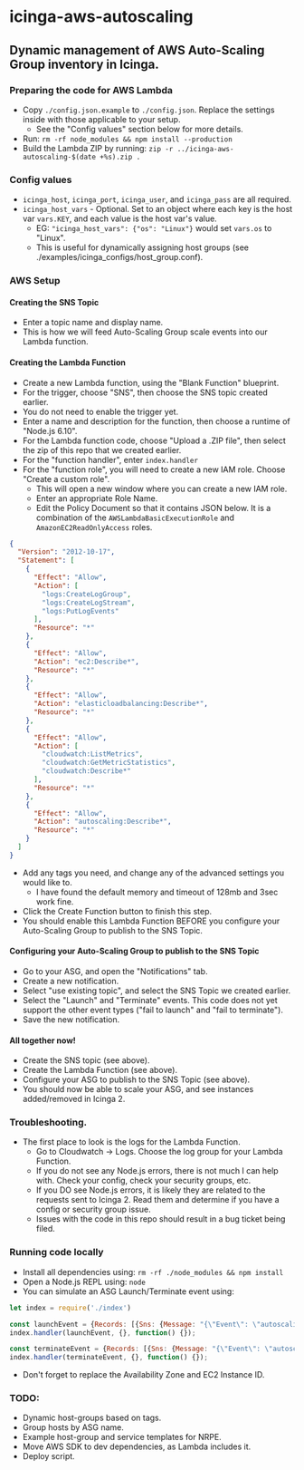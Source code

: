 # icinga-aws-autoscaling

## Dynamic management of AWS Auto-Scaling Group inventory in Icinga.

### Preparing the code for AWS Lambda
* Copy `./config.json.example` to `./config.json`. Replace the settings inside with those applicable to your setup.
    * See the "Config values" section below for more details.
* Run: `rm -rf node_modules && npm install --production`
* Build the Lambda ZIP by running: `zip -r ../icinga-aws-autoscaling-$(date +%s).zip .`

### Config values
* `icinga_host`, `icinga_port`, `icinga_user`, and `icinga_pass` are all required.
* `icinga_host_vars` - Optional. Set to an object where each key is the host var `vars.KEY`, and each value is the host var's value.
    * EG: `"icinga_host_vars": {"os": "Linux"}` would set `vars.os` to "Linux".
    * This is useful for dynamically assigning host groups (see ./examples/icinga_configs/host_group.conf).

### AWS Setup

#### Creating the SNS Topic
* Enter a topic name and display name.
* This is how we will feed Auto-Scaling Group scale events into our Lambda function.

#### Creating the Lambda Function
* Create a new Lambda function, using the "Blank Function" blueprint.
* For the trigger, choose "SNS", then choose the SNS topic created earlier.
* You do not need to enable the trigger yet.
* Enter a name and description for the function, then choose a runtime of "Node.js 6.10".
* For the Lambda function code, choose "Upload a .ZIP file", then select the zip of this repo that we created earlier.
* For the "function handler", enter `index.handler`
* For the "function role", you will need to create a new IAM role. Choose "Create a custom role".
    * This will open a new window where you can create a new IAM role.
    * Enter an appropriate Role Name.
    * Edit the Policy Document so that it contains JSON below. It is a combination of the `AWSLambdaBasicExecutionRole` and `AmazonEC2ReadOnlyAccess` roles.
```json
{
  "Version": "2012-10-17",
  "Statement": [
    {
      "Effect": "Allow",
      "Action": [
        "logs:CreateLogGroup",
        "logs:CreateLogStream",
        "logs:PutLogEvents"
      ],
      "Resource": "*"
    },
    {
      "Effect": "Allow",
      "Action": "ec2:Describe*",
      "Resource": "*"
    },
    {
      "Effect": "Allow",
      "Action": "elasticloadbalancing:Describe*",
      "Resource": "*"
    },
    {
      "Effect": "Allow",
      "Action": [
        "cloudwatch:ListMetrics",
        "cloudwatch:GetMetricStatistics",
        "cloudwatch:Describe*"
      ],
      "Resource": "*"
    },
    {
      "Effect": "Allow",
      "Action": "autoscaling:Describe*",
      "Resource": "*"
    }
  ]
}
```
* Add any tags you need, and change any of the advanced settings you would like to.
    * I have found the default memory and timeout of 128mb and 3sec work fine.
* Click the Create Function button to finish this step.
* You should enable this Lambda Function BEFORE you configure your Auto-Scaling Group to publish to the SNS Topic.

#### Configuring your Auto-Scaling Group to publish to the SNS Topic
* Go to your ASG, and open the "Notifications" tab.
* Create a new notification.
* Select "use existing topic", and select the SNS Topic we created earlier.
* Select the "Launch" and "Terminate" events. This code does not yet support the other event types ("fail to launch" and "fail to terminate").
* Save the new notification.

#### All together now!
* Create the SNS topic (see above).
* Create the Lambda Function (see above).
* Configure your ASG to publish to the SNS Topic (see above).
* You should now be able to scale your ASG, and see instances added/removed in Icinga 2.

### Troubleshooting.
* The first place to look is the logs for the Lambda Function.
    * Go to Cloudwatch -> Logs. Choose the log group for your Lambda Function.
    * If you do not see any Node.js errors, there is not much I can help with. Check your config, check your security groups, etc.
    * If you DO see Node.js errors, it is likely they are related to the requests sent to Icinga 2. Read them and determine if you have a config or security group issue.
    * Issues with the code in this repo should result in a bug ticket being filed.

### Running code locally
* Install all dependencies using: `rm -rf ./node_modules && npm install`
* Open a Node.js REPL using: `node`
* You can simulate an ASG Launch/Terminate event using:
```js
let index = require('./index')

const launchEvent = {Records: [{Sns: {Message: "{\"Event\": \"autoscaling:EC2_INSTANCE_LAUNCH\", \"Details\": {\"Availability Zone\": \"us-west-2a\"}, \"EC2InstanceId\": \"i-08fa737d84cf6651b\"}"}}]}
index.handler(launchEvent, {}, function() {});

const terminateEvent = {Records: [{Sns: {Message: "{\"Event\": \"autoscaling:EC2_INSTANCE_TERMINATE\", \"Details\": {\"Availability Zone\": \"us-west-2a\"}, \"EC2InstanceId\": \"i-08fa737d84cf6651b\"}"}}]}
index.handler(terminateEvent, {}, function() {});
```
* Don't forget to replace the Availability Zone and EC2 Instance ID.

### TODO:

* Dynamic host-groups based on tags.
* Group hosts by ASG name.
* Example host-group and service templates for NRPE.
* Move AWS SDK to dev dependencies, as Lambda includes it.
* Deploy script.

